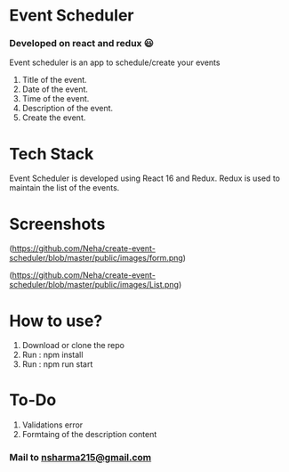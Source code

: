 # Event Scheduler

### Developed on react and redux :smiley:

Event scheduler is an app to schedule/create your events

1. Title of the event.
2. Date of the event.
3. Time of the event.
4. Description of the event.
5. Create the event.

# Tech Stack

Event Scheduler is developed using React 16 and Redux. Redux is used to maintain the list of the events.

# Screenshots

(https://github.com/Neha/create-event-scheduler/blob/master/public/images/form.png)

(https://github.com/Neha/create-event-scheduler/blob/master/public/images/List.png)

# How to use?

1. Download or clone the repo
2. Run : npm install
3. Run : npm run start

# To-Do

1. Validations error
2. Formtaing of the description content

### Mail to nsharma215@gmail.com
